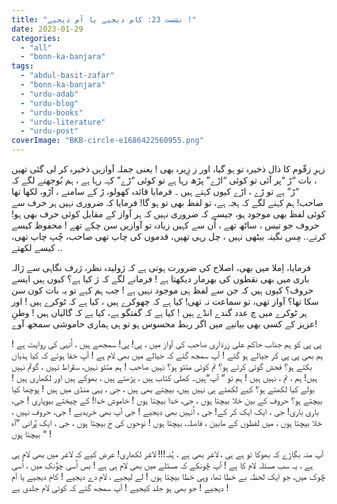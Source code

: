 ```yaml
---
title: "نشست 23: کام دیجیے یا آم دیجیے !"
date: 2023-01-29
categories: 
  - "all"
  - "bonn-ka-banjara"
tags: 
  - "abdul-basit-zafar"
  - "bonn-ka-banjara"
  - "urdu-adab"
  - "urdu-blog"
  - "urdu-books"
  - "urdu-literature"
  - "urdu-post"
coverImage: "BKB-circle-e1686422560955.png"
---
```


زہرِ زقّوم کا ذال ذخیرہ تو ہو گیا، اور ز زِیرہ بھی ! یعنی جملہ آوازیں ذخیرہ کر لی گئی تھیں ، بات “ڑ “پر آئی تو کوئی “اڑے” پڑھ رہا ہے تو کوئی “ڑے” کہہ رہا ہے ، ہم بُوجھنے لگے کہ “ڑ” ہے تو ڑے ، اڑے کیوں کہتے ہیں ۔ فرمایا قائدہ کھولو، ڑ کے سامنے ، آڑو، لکھا تھا صاحب! ہم کہنے لگے کہ ہجہ ہے، تو لفظ بھی تو ہو گا! فرمایا کہ ضروری نہیں ہر حرف سے کوئی لفظ بھی موجود ہو، جیسے کہ ضروری نہیں کہ ہر آواز کے مقابل کوئی حرف بھی ہو! حروف جو تیس ، ساٹھ تھے ، اُن سے کہیں زیادہ تو آوازیں سن چکے تھے ! محفوظ کیسے کرتے.. مِس نگینہ بیٹھی نہیں ، چل رہی تھیں، قدموں کی چاپ تھی صاحب، چُپ چاپ تھی، کیسے لکھتے ..

فرمایا، اِملا میں بھی، اصلاح کی ضرورت ہوتی ہے کہ ژولیدہ نظر، ژرف نگاہی سے ژالہ باری میں بھی نقطوں کی بھرمار دیکھتا ہے ! فرمانے لگے کہ ژ کیا ہے؟ کیوں ہیں ایسے حروف؟ کیوں ہیں کہ جن سے لفظ ہی موجود نہیں ہے ! جب ہم کہے تو یہ بات کون سن سکا تھا؟ آواز تھی، تو سماعت نہ تھی! کیا ہے کہ چھوکرے ہیں ، کیا ہے کہ ٹوکرے ہیں ! اور ہر ٹوکرے میں چ عدد گندے انڈے ہیں ! کیا ہے کہ گفتگو ہے، کیا ہے کہ گالیاں ہیں ! وطنِ عزیز کے کسی بھی بیانیے میں اگر ربط محسوس ہو تو ہی ہماری خاموشی سمجھ آوے!

پی پی کو ہم جناب حاکم علی زردؔاری صاحب کی آواز میں ، پی! پی! سمجھے ہیں ، اُنہی کی روایت ہے ! ہم بھی پی پی کر جیالے ہو گئے ! آپ سمجھ گئے کہ جیالے میں بھی لام ہے ! آپ خفا ہوئے کہ کیا ہذیان بکتے ہو؟ فحش گوئی کرتے ہو؟ تم کوئی منؔٹو ہو؟ نہیں صاحب ! ہم منؔٹو نہیں، سقؔراط نہیں ، گوتؔم نہیں ہیں! ہم ، تم ، نہیں ہیں ! ہم تو “ آپ“ہیں۔ کھلی کتاب ہیں ، پڑھتے ہیں ، بھوکے ہیں اور لکھاری ہیں ! بولے کیا لکھتے ہو؟ کہے لکھتے ہی نہیں ہیں، بیچتے بھی ہیں ، جی ، یہی منڈی میں ہیں ! پوچھا کیا بیچتے ہو؟ حروف کے بین خلا بیچتا ہوں ، جی، خدا بیچتا ہوں ! خاموش خدا! کے چیختے بیوپاری ! جی، باری باری! جی ، ایک ایک کر کے! جی ، اُنہیں بھی دیجیے ! جی آپ بھی خریدیے ! جی، حروف نہیں ، خلا بیچتا ہوں ، میں لفظوں کے مابین ، فاصلہ، بیچتا ہوں ! نوحوں کی حٰ بیچتا ہوں ، جی ، ایک پُرانی “آہ “ بیچتا ہوں !

آپ منہ بگاڑے کہ بھوکا تو ہے ہی ، لاغر بھی ہے ، ہُنہ!!! لاغر لکھاری! عرض کیے کہ لاغر میں بھی لام ہی ہے ، یہ سب مسئلہ لام کا ہے ! آپ چُونکے کہ مسئلے میں بھی لام ہی ہے ! بس اُسی چوُنک میں ، اُسی چُوک میں، جو ایک لحظہ بے خطا تھا، وہی خطا بیچتا ہوں ! لے لیجیے ، لام دے دیجیے ! کام دیجیے یا آم دیجیے ! جو بھی ہو جلد کیجیے ! آپ سمجھ گئے کہ کوئی لام جلدی ہے !
